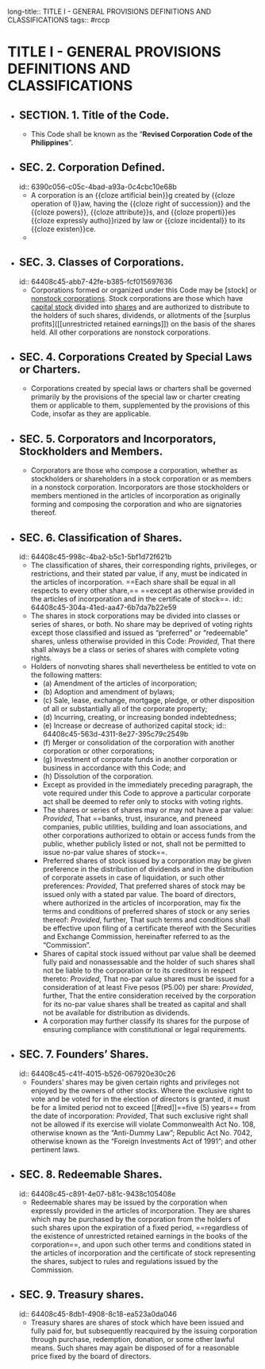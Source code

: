 long-title:: TITLE I - GENERAL PROVISIONS DEFINITIONS AND CLASSIFICATIONS
tags:: #rccp

# TITLE I - GENERAL PROVISIONS DEFINITIONS AND CLASSIFICATIONS
- ## SECTION. 1. Title of the Code.
	- This Code shall be known as the “**Revised Corporation Code of the Philippines**”.
- ## SEC. 2. Corporation Defined.
  id:: 6390c056-c05c-4bad-a93a-0c4cbc10e68b
	- A corporation is  an {{cloze  artificial bein}}g created by {{cloze operation of l}}aw, having the {{cloze right of succession}} and the  {{cloze powers}}, {{cloze attribute}}s, and {{cloze properti}}es {{cloze expressly autho}}rized by law or {{cloze incidental}} to its {{cloze existen}}ce.
	-
- ## SEC. 3. Classes of Corporations.
  id:: 64408c45-abb7-42fe-b385-fcf015697636
	- Corporations formed or organized under this Code may be [stock] or [nonstock corporations](((6447de7b-4422-4672-a9ae-74d7e20341e9))). Stock corporations are those which have [capital stock](((64377f63-6c41-46bd-bced-881319d95ff6))) divided into [shares](((64408c45-998c-4ba2-b5c1-5bf1d72f621b))) and are authorized to distribute to the holders of such shares, dividends, or allotments of the [surplus profits]([[unrestricted retained earnings]]) on the basis of the shares held. All other corporations are nonstock corporations.
- ## SEC. 4. Corporations Created by Special Laws or Charters.
	- Corporations created by special laws or charters shall be governed primarily by the provisions of the special law or charter creating them or applicable to them, supplemented by the provisions of this Code, insofar as they are applicable.
- ## SEC. 5. Corporators and Incorporators, Stockholders and Members.
	- Corporators are those who compose a corporation, whether as stockholders or shareholders in a stock corporation or as members in a nonstock corporation. Incorporators are those stockholders or members mentioned in the articles of incorporation as originally forming and composing the corporation and who are signatories thereof.
- ## SEC. 6. Classification of Shares.
  id:: 64408c45-998c-4ba2-b5c1-5bf1d72f621b
	- The classification of shares, their corresponding rights, privileges, or restrictions, and their stated par value, if any, must be indicated in the articles of incorporation. ==Each share shall be equal in all respects to every other share,==  ==except as otherwise provided in the articles of incorporation and in the certificate of stock==.
	  id:: 64408c45-304a-41ed-aa47-6b7da7b22e59
	- The shares in stock corporations may be divided into classes or series of shares, or both. No share may be deprived of voting rights except those classified and issued as “preferred” or “redeemable” shares, unless otherwise provided in this Code: *Provided*, That there shall always be a class or series of shares with complete voting rights.
	- Holders of nonvoting shares shall nevertheless be entitled to vote on the following matters:
		- (a) Amendment of the articles of incorporation;
		- (b) Adoption and amendment of bylaws;
		- (c) Sale, lease, exchange, mortgage, pledge, or other disposition of all or substantially all of the corporate property;
		- (d) Incurring, creating, or increasing bonded indebtedness;
		- (e) Increase or decrease of authorized capital stock;
		  id:: 64408c45-563d-4311-8e27-395c79c2549b
		- (f) Merger or consolidation of the corporation with another corporation or other corporations;
		- (g) Investment of corporate funds in another corporation or business in accordance with this Code; and
		- (h) Dissolution of the corporation.
		- Except as provided in the immediately preceding paragraph, the vote required under this Code to approve a particular corporate act shall be deemed to refer only to stocks with voting rights.
		- The shares or series of shares may or may not have a par value: *Provided*, That ==banks, trust, insurance, and preneed companies, public utilities, building and loan associations, and other corporations authorized to obtain or access funds from the public, whether publicly listed or not, shall not be permitted to issue no-par value shares of stock==.
		- Preferred shares of stock issued by a corporation may be given preference in the distribution of dividends and in the distribution of corporate assets in case of liquidation, or such other preferences: *Provided*, That preferred shares of stock may be issued only with a stated par value. The board of directors, where authorized in the articles of incorporation, may fix the terms and conditions of preferred shares of stock or any series thereof: *Provided*, further, That such terms and conditions shall be effective upon filing of a certificate thereof with the Securities and Exchange Commission, hereinafter referred to as the “Commission”.
		- Shares of capital stock issued without par value shall be deemed fully paid and nonassessable and the holder of such shares shall not be liable to the corporation or to its creditors in respect thereto: *Provided*, That no-par value shares must be issued for a consideration of at least Five pesos (P5.00) per share: *Provided*, further, That the entire consideration received by the corporation for its no-par value shares shall be treated as capital and shall not be available for distribution as dividends.
		- A corporation may further classify its shares for the purpose of ensuring compliance with constitutional or legal requirements.
- ## SEC. 7. Founders’ Shares.
  id:: 64408c45-c41f-4015-b526-067920e30c26
	- Founders’ shares may be given certain rights and privileges not enjoyed by the owners of other stocks. Where the exclusive right to vote and be voted for in the election of directors is granted, it must be for a limited period not to exceed [[#red]]==five (5) years== from the date of incorporation: *Provided*, That such exclusive right shall not be allowed if its exercise will violate Commonwealth Act No. 108, otherwise known as the “Anti-Dummy Law”; Republic Act No. 7042, otherwise known as the “Foreign Investments Act of 1991”; and other pertinent laws.
- ## SEC. 8. Redeemable Shares.
  id:: 64408c45-c891-4e07-b81c-9438c105408e
	- Redeemable shares may be issued by the corporation when expressly provided in the articles of incorporation. They are shares which may be purchased by the corporation from the holders of such shares upon the expiration of a fixed period,  ==regardless of the existence of unrestricted retained earnings in the books of the corporation==, and upon such other terms and conditions stated in the articles of incorporation and the certificate of stock representing the shares, subject to rules and regulations issued by the Commission.
- ## SEC. 9. Treasury shares.
  id:: 64408c45-8db1-4908-8c18-ea523a0da046
	- Treasury shares are shares of stock which have been issued and fully paid for, but subsequently reacquired by the issuing corporation through purchase, redemption, donation, or some other lawful means. Such shares may again be disposed of for a reasonable price fixed by the board of directors.